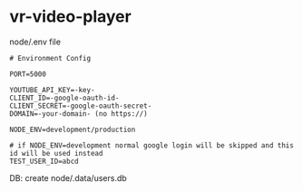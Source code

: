 # vr-video-player

node/.env file

```
# Environment Config

PORT=5000

YOUTUBE_API_KEY=-key-
CLIENT_ID=-google-oauth-id-
CLIENT_SECRET=-google-oauth-secret-
DOMAIN=-your-domain- (no https://)

NODE_ENV=development/production

# if NODE_ENV=development normal google login will be skipped and this id will be used instead
TEST_USER_ID=abcd
```

DB: create node/.data/users.db
